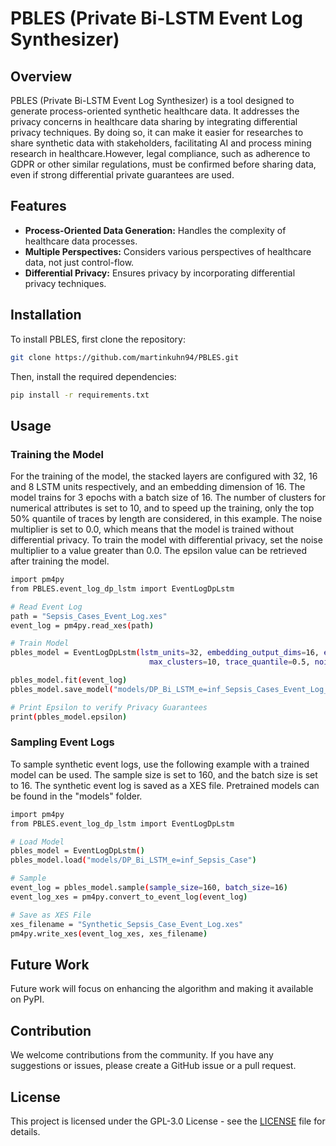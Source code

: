 # PBLES (Private Bi-LSTM Event Log Synthesizer)

## Overview

PBLES (Private Bi-LSTM Event Log Synthesizer) is a tool designed to generate process-oriented synthetic healthcare data.
It addresses the privacy concerns in healthcare data sharing by integrating differential privacy techniques. 
By doing so, it can make it easier for researches to share synthetic data with stakeholders, 
facilitating AI and process mining research in healthcare.However, legal compliance, such as adherence to GDPR or 
other similar regulations, must be confirmed before sharing data, even if strong differential private guarantees are used.

## Features

- **Process-Oriented Data Generation:** Handles the complexity of healthcare data processes.
- **Multiple Perspectives:** Considers various perspectives of healthcare data, not just control-flow.
- **Differential Privacy:** Ensures privacy by incorporating differential privacy techniques.

## Installation

To install PBLES, first clone the repository:

```bash
git clone https://github.com/martinkuhn94/PBLES.git
```

Then, install the required dependencies:

```bash
pip install -r requirements.txt
```

## Usage

### Training the Model 
For the training of the model, the stacked layers are configured with 32, 16 and 8 LSTM units respectively, and an embedding dimension of 16. The model trains for 3 epochs with a batch size of 16. The number of clusters for numerical attributes is set to 10, and to speed up the training, only the top 50% quantile of traces by length are considered, in this example. The noise multiplier is set to 0.0, which means that the model is trained without differential privacy. To train the model with differential privacy, set the noise multiplier to a value greater than 0.0. The epsilon value can be retrieved after training the model.
```bash
import pm4py
from PBLES.event_log_dp_lstm import EventLogDpLstm

# Read Event Log
path = "Sepsis_Cases_Event_Log.xes"
event_log = pm4py.read_xes(path)

# Train Model
pbles_model = EventLogDpLstm(lstm_units=32, embedding_output_dims=16, epochs=3, batch_size=16,
                               max_clusters=10, trace_quantile=0.5, noise_multiplier=0.0)

pbles_model.fit(event_log)
pbles_model.save_model("models/DP_Bi_LSTM_e=inf_Sepsis_Cases_Event_Log_test")

# Print Epsilon to verify Privacy Guarantees
print(pbles_model.epsilon)
```

### Sampling Event Logs 
To sample synthetic event logs, use the following example with a trained model can be used. The sample size is set to 160, and the batch size is set to 16. The synthetic event log is saved as a XES file.
Pretrained models can be found in the "models" folder.
```bash
import pm4py
from PBLES.event_log_dp_lstm import EventLogDpLstm

# Load Model
pbles_model = EventLogDpLstm()
pbles_model.load("models/DP_Bi_LSTM_e=inf_Sepsis_Case")

# Sample
event_log = pbles_model.sample(sample_size=160, batch_size=16)
event_log_xes = pm4py.convert_to_event_log(event_log)

# Save as XES File
xes_filename = "Synthetic_Sepsis_Case_Event_Log.xes"
pm4py.write_xes(event_log_xes, xes_filename)
```

## Future Work
Future work will focus on enhancing the algorithm and making it available on PyPI.

## Contribution

We welcome contributions from the community. If you have any suggestions or issues, please create a GitHub issue or a pull request. 


## License
This project is licensed under the GPL-3.0 License - see the [LICENSE](LICENSE) file for details.

